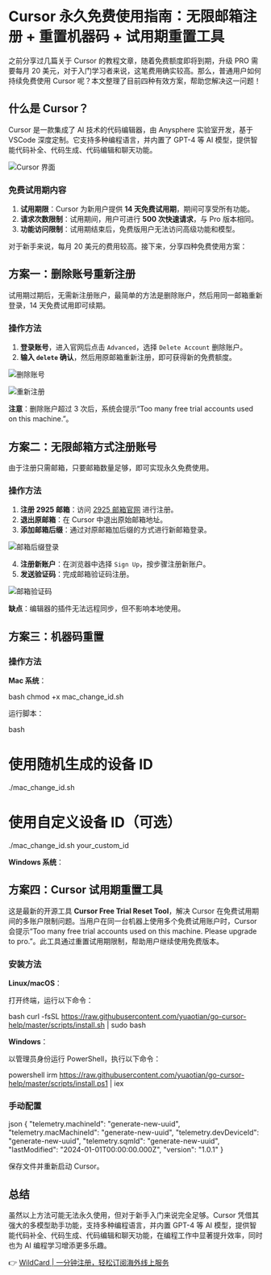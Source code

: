 # Cursor 永久免费使用指南：无限邮箱注册 + 重置机器码 + 试用期重置工具

之前分享过几篇关于 Cursor 的教程文章，随着免费额度即将到期，升级 PRO 需要每月 20 美元，对于入门学习者来说，这笔费用确实较高。那么，普通用户如何持续免费使用 Cursor 呢？本文整理了目前四种有效方案，帮助您解决这一问题！

## 什么是 Cursor？

Cursor 是一款集成了 AI 技术的代码编辑器，由 Anysphere 实验室开发，基于 VSCode 深度定制。它支持多种编程语言，并内置了 GPT-4 等 AI 模型，提供智能代码补全、代码生成、代码编辑和聊天功能。

![Cursor 界面](https://bbtdd.com/img/448013804543132.webp)

### 免费试用期内容

1. **试用期限**：Cursor 为新用户提供 **14 天免费试用期**，期间可享受所有功能。
2. **请求次数限制**：试用期间，用户可进行 **500 次快速请求**，与 Pro 版本相同。
3. **功能访问限制**：试用期结束后，免费版用户无法访问高级功能和模型。

对于新手来说，每月 20 美元的费用较高。接下来，分享四种免费使用方案：

## 方案一：删除账号重新注册

试用期过期后，无需新注册账户，最简单的方法是删除账户，然后用同一邮箱重新登录，14 天免费试用即可续期。

### 操作方法

1. **登录账号**，进入官网后点击 `Advanced`，选择 `Delete Account` 删除账户。
2. **输入 `delete` 确认**，然后用原邮箱重新注册，即可获得新的免费额度。

![删除账号](https://bbtdd.com/img/6229328778.webp)

![重新注册](https://bbtdd.com/img/37219682200.webp)

**注意**：删除账户超过 3 次后，系统会提示“Too many free trial accounts used on this machine.”。

## 方案二：无限邮箱方式注册账号

由于注册只需邮箱，只要邮箱数量足够，即可实现永久免费使用。

### 操作方法

1. **注册 2925 邮箱**：访问 [2925 邮箱官网](https://2925.com/) 进行注册。
2. **退出原邮箱**：在 Cursor 中退出原始邮箱地址。
3. **添加邮箱后缀**：通过对原邮箱加后缀的方式进行新邮箱登录。

![邮箱后缀登录](https://bbtdd.com/img/6917087827452548.webp)

4. **注册新账户**：在浏览器中选择 `Sign Up`，按步骤注册新账户。
5. **发送验证码**：完成邮箱验证码注册。

![邮箱验证码](https://bbtdd.com/img/4511976762186.webp)

**缺点**：编辑器的插件无法远程同步，但不影响本地使用。

## 方案三：机器码重置

### 操作方法

**Mac 系统**：

bash
chmod +x mac_change_id.sh


运行脚本：

bash
# 使用随机生成的设备 ID
./mac_change_id.sh

# 使用自定义设备 ID（可选）
./mac_change_id.sh your_custom_id


**Windows 系统**：

## 方案四：Cursor 试用期重置工具

这是最新的开源工具 **Cursor Free Trial Reset Tool**，解决 Cursor 在免费试用期间的多账户限制问题。当用户在同一台机器上使用多个免费试用账户时，Cursor 会提示“Too many free trial accounts used on this machine. Please upgrade to pro.”。此工具通过重置试用期限制，帮助用户继续使用免费版本。

### 安装方法

**Linux/macOS**：

打开终端，运行以下命令：

bash
curl -fsSL https://raw.githubusercontent.com/yuaotian/go-cursor-help/master/scripts/install.sh | sudo bash


**Windows**：

以管理员身份运行 PowerShell，执行以下命令：

powershell
irm https://raw.githubusercontent.com/yuaotian/go-cursor-help/master/scripts/install.ps1 | iex


### 手动配置

json
{
  "telemetry.machineId": "generate-new-uuid",
  "telemetry.macMachineId": "generate-new-uuid",
  "telemetry.devDeviceId": "generate-new-uuid",
  "telemetry.sqmId": "generate-new-uuid",
  "lastModified": "2024-01-01T00:00:00.000Z",
  "version": "1.0.1"
}


保存文件并重新启动 Cursor。

## 总结

虽然以上方法可能无法永久使用，但对于新手入门来说完全足够。Cursor 凭借其强大的多模型助手功能，支持多种编程语言，并内置 GPT-4 等 AI 模型，提供智能代码补全、代码生成、代码编辑和聊天功能，在编程工作中显著提升效率，同时也为 AI 编程学习增添更多乐趣。

👉 [WildCard | 一分钟注册，轻松订阅海外线上服务](https://bbtdd.com/WildCard)